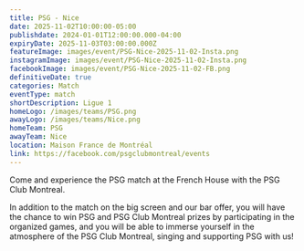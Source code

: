 ```yaml
---
title: PSG - Nice
date: 2025-11-02T10:00:00-05:00
publishdate: 2024-01-01T12:00:00.000-04:00
expiryDate: 2025-11-03T03:00:00.000Z
featureImage: images/event/PSG-Nice-2025-11-02-Insta.png
instagramImage: images/event/PSG-Nice-2025-11-02-Insta.png
facebookImage: images/event/PSG-Nice-2025-11-02-FB.png
definitiveDate: true
categories: Match
eventType: match
shortDescription: Ligue 1
homeLogo: /images/teams/PSG.png
awayLogo: /images/teams/Nice.png
homeTeam: PSG
awayTeam: Nice
location: Maison France de Montréal
link: https://facebook.com/psgclubmontreal/events
---
```


Come and experience the PSG match at the French House with the PSG Club Montreal.

In addition to the match on the big screen and our bar offer, you will have the chance to win PSG and PSG Club Montreal prizes by participating in the organized games, and you will be able to immerse yourself in the atmosphere of the PSG Club Montreal, singing and supporting PSG with us!

